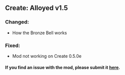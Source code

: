 ## Create: Alloyed v1.5 <br/> 
### Changed: <br/> 
- How the Bronze Bell works <br/> 
### Fixed: <br/> 
- Mod not working on Create 0.5.0e <br/> 
#### If you find an issue with the mod, please submit it&nbsp;<a href="https://github.com/MythrilBagels/Create-Alloyed/issues" rel="nofollow">here</a>.